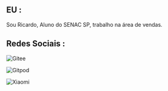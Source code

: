 ## EU :
Sou Ricardo, Aluno do SENAC SP, trabalho na área de vendas.

## Redes Sociais :
![Gitee](https://img.shields.io/badge/Gitee-C71D23?style=for-the-badge&logo=gitee&logoColor=white)

![Gitpod](https://img.shields.io/badge/gitpod-f06611.svg?style=for-the-badge&logo=gitpod&logoColor=white)

![Xiaomi](https://img.shields.io/badge/Xiaomi-%23FF6900.svg?style=for-the-badge&logo=xiaomi&logoColor=white)
